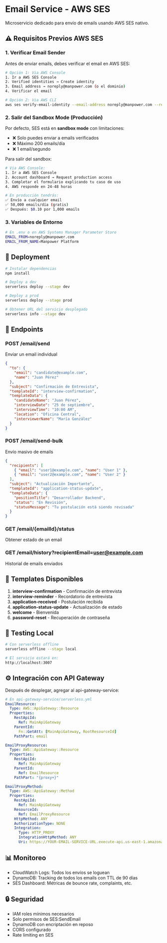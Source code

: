 # Email Service - AWS SES

Microservicio dedicado para envío de emails usando AWS SES nativo.

## ⚠️ Requisitos Previos AWS SES

### 1. Verificar Email Sender

Antes de enviar emails, debes verificar el email en AWS SES:

```bash
# Opción 1: Via AWS Console
1. Ir a AWS SES Console
2. Verified identities → Create identity
3. Email address → noreply@manpower.com (o el dominio)
4. Verificar el email

# Opción 2: Via AWS CLI
aws ses verify-email-identity --email-address noreply@manpower.com --region us-east-1
```

### 2. Salir del Sandbox Mode (Producción)

Por defecto, SES está en **sandbox mode** con limitaciones:
- ❌ Solo puedes enviar a emails verificados
- ❌ Máximo 200 emails/día
- ❌ 1 email/segundo

Para salir del sandbox:

```bash
# Via AWS Console:
1. Ir a AWS SES Console
2. Account dashboard → Request production access
3. Completar el formulario explicando tu caso de uso
4. AWS responde en 24-48 horas

# En producción tendrás:
✅ Envío a cualquier email
✅ 50,000 emails/día (gratis)
✅ Después: $0.10 por 1,000 emails
```

### 3. Variables de Entorno

```bash
# En .env o en AWS Systems Manager Parameter Store
EMAIL_FROM=noreply@manpower.com
EMAIL_FROM_NAME=Manpower Platform
```

## 🚀 Deployment

```bash
# Instalar dependencias
npm install

# Deploy a dev
serverless deploy --stage dev

# Deploy a prod
serverless deploy --stage prod

# Obtener URL del servicio desplegado
serverless info --stage dev
```

## 📡 Endpoints

### POST /email/send
Enviar un email individual

```json
{
  "to": {
    "email": "candidate@example.com",
    "name": "Juan Pérez"
  },
  "subject": "Confirmación de Entrevista",
  "templateId": "interview-confirmation",
  "templateData": {
    "candidateName": "Juan Pérez",
    "interviewDate": "25 de septiembre",
    "interviewTime": "10:00 AM",
    "location": "Oficina Central",
    "interviewerName": "María González"
  }
}
```

### POST /email/send-bulk
Envío masivo de emails

```json
{
  "recipients": [
    { "email": "user1@example.com", "name": "User 1" },
    { "email": "user2@example.com", "name": "User 2" }
  ],
  "subject": "Actualización Importante",
  "templateId": "application-status-update",
  "templateData": {
    "positionTitle": "Desarrollador Backend",
    "status": "En Revisión",
    "statusMessage": "Tu postulación está siendo revisada"
  }
}
```

### GET /email/{emailId}/status
Obtener estado de un email

### GET /email/history?recipientEmail=user@example.com
Historial de emails enviados

## 📧 Templates Disponibles

1. **interview-confirmation** - Confirmación de entrevista
2. **interview-reminder** - Recordatorio de entrevista
3. **application-received** - Postulación recibida
4. **application-status-update** - Actualización de estado
5. **welcome** - Bienvenida
6. **password-reset** - Recuperación de contraseña

## 🔧 Testing Local

```bash
# Con serverless offline
serverless offline --stage local

# El servicio estará en:
http://localhost:3007
```

## ⚙️ Integración con API Gateway

Después de desplegar, agregar al api-gateway-service:

```yaml
# En api-gateway-service/serverless.yml
EmailResource:
  Type: AWS::ApiGateway::Resource
  Properties:
    RestApiId:
      Ref: MainApiGateway
    ParentId:
      Fn::GetAtt: [MainApiGateway, RootResourceId]
    PathPart: email

EmailProxyResource:
  Type: AWS::ApiGateway::Resource
  Properties:
    RestApiId:
      Ref: MainApiGateway
    ParentId:
      Ref: EmailResource
    PathPart: "{proxy+}"

EmailProxyMethod:
  Type: AWS::ApiGateway::Method
  Properties:
    RestApiId:
      Ref: MainApiGateway
    ResourceId:
      Ref: EmailProxyResource
    HttpMethod: ANY
    AuthorizationType: NONE
    Integration:
      Type: HTTP_PROXY
      IntegrationHttpMethod: ANY
      Uri: https://YOUR-EMAIL-SERVICE-URL.execute-api.us-east-1.amazonaws.com/dev/{proxy}
```

## 📊 Monitoreo

- CloudWatch Logs: Todos los envíos se loguean
- DynamoDB: Tracking de todos los emails con TTL de 90 días
- SES Dashboard: Métricas de bounce rate, complaints, etc.

## 🔒 Seguridad

- IAM roles mínimos necesarios
- Solo permisos de SES:SendEmail
- DynamoDB con encriptación en reposo
- CORS configurado
- Rate limiting en SES